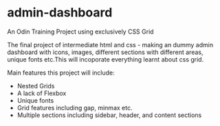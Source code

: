 # admin-dashboard
An Odin Training Project using exclusively CSS Grid

The final project of intermediate html and css - making
an dummy admin dashboard with icons, images, different 
sections with different areas, unique fonts etc.This 
will incoporate everything learnt about css grid.

Main features this project will include:

- Nested Grids
- A lack of Flexbox
- Unique fonts
- Grid features including gap, minmax etc.
- Multiple sections including sidebar, header, 
and content sections 